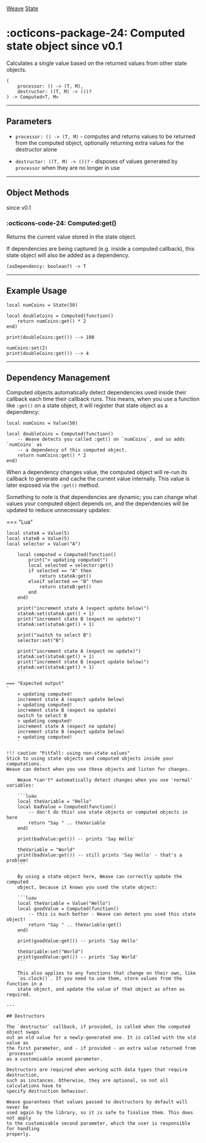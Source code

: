 <nav class="weavedoc-api-breadcrumbs">
	<a href="../..">Weave</a>
	<a href="..">State</a>
</nav>

<h1 class="weavedoc-api-header" markdown>
	<span class="weavedoc-api-icon" markdown>:octicons-package-24:</span>
	<span class="weavedoc-api-name">Computed</span>
	<span class="weavedoc-api-pills">
		<span class="weavedoc-api-pill-type">state object</span>
		<span class="weavedoc-api-pill-since">since v0.1</span>
	</span>
</h1>

Calculates a single value based on the returned values from other state objects.

```luau
(
	processor: () -> (T, M),
	destructor: ((T, M) -> ())?
) -> Computed<T, M>
```

---

## Parameters

- `processor: () -> (T, M)` - computes and returns values to be returned from
  the computed object, optionally returning extra values for the destructor alone

- `destructor: ((T, M) -> ())?` - disposes of values generated by `processor`
  when they are no longer in use

---

## Object Methods

<p class="weavedoc-api-pills">
	<span class="weavedoc-api-pill-since">since v0.1</span>
</p>

### :octicons-code-24: Computed:get()

Returns the current value stored in the state object.

If dependencies are being captured (e.g. inside a computed callback), this state
object will also be added as a dependency.

```luau
(asDependency: boolean?) -> T
```

---

## Example Usage

```luau
local numCoins = State(50)

local doubleCoins = Computed(function()
	return numCoins:get() * 2
end)

print(doubleCoins:get()) --> 100

numCoins:set(2)
print(doubleCoins:get()) --> 4
```

---

## Dependency Management

Computed objects automatically detect dependencies used inside their callback
each time their callback runs. This means, when you use a function like `:get()`
on a state object, it will register that state object as a dependency:

```luau
local numCoins = Value(50)

local doubleCoins = Computed(function()
	-- Weave detects you called :get() on `numCoins`, and so adds `numCoins` as
	-- a dependency of this computed object.
	return numCoins:get() * 2
end)
```

When a dependency changes value, the computed object will re-run its callback to
generate and cache the current value internally. This value is later exposed via
the `:get()` method.

Something to note is that dependencies are dynamic; you can change what values
your computed object depends on, and the dependencies will be updated to reduce
unnecessary updates:

=== "Lua"

````luau
local stateA = Value(5)
local stateB = Value(5)
local selector = Value("A")

    local computed = Computed(function()
    	print("> updating computed!")
    	local selected = selector:get()
    	if selected == "A" then
    		return stateA:get()
    	elseif selected == "B" then
    		return stateB:get()
    	end
    end)

    print("increment state A (expect update below)")
    stateA:set(stateA:get() + 1)
    print("increment state B (expect no update)")
    stateA:set(stateA:get() + 1)

    print("switch to select B")
    selector:set("B")

    print("increment state A (expect no update)")
    stateA:set(stateA:get() + 1)
    print("increment state B (expect update below)")
    stateA:set(stateA:get() + 1)
    ```

=== "Expected output"
`
	> updating computed!
	increment state A (expect update below)
	> updating computed!
	increment state B (expect no update)
	switch to select B
	> updating computed!
	increment state A (expect no update)
	increment state B (expect update below)
	> updating computed!
	`

!!! caution "Pitfall: using non-state values"
Stick to using state objects and computed objects inside your computations.
Weave can detect when you use these objects and listen for changes.

    Weave *can't* automatically detect changes when you use 'normal' variables:

    ```luau
    local theVariable = "Hello"
    local badValue = Computed(function()
    	-- don't do this! use state objects or computed objects in here
    	return "Say " .. theVariable
    end)

    print(badValue:get()) -- prints 'Say Hello'

    theVariable = "World"
    print(badValue:get()) -- still prints 'Say Hello' - that's a problem!
    ```

    By using a state object here, Weave can correctly update the computed
    object, because it knows you used the state object:

    ```luau
    local theVariable = Value("Hello")
    local goodValue = Computed(function()
    	-- this is much better - Weave can detect you used this state object!
    	return "Say " .. theVariable:get()
    end)

    print(goodValue:get()) -- prints 'Say Hello'

    theVariable:set("World")
    print(goodValue:get()) -- prints 'Say World'
    ```

    This also applies to any functions that change on their own, like
    `os.clock()`. If you need to use them, store values from the function in a
    state object, and update the value of that object as often as required.

---

## Destructors

The `destructor` callback, if provided, is called when the computed object swaps
out an old value for a newly-generated one. It is called with the old value as
the first parameter, and - if provided - an extra value returned from `processor`
as a customisable second parameter.

Destructors are required when working with data types that require destruction,
such as instances. Otherwise, they are optional, so not all calculations have to
specify destruction behaviour.

Weave guarantees that values passed to destructors by default will never be
used again by the library, so it is safe to finalise them. This does not apply
to the customisable second parameter, which the user is responsible for handling
properly.
````
